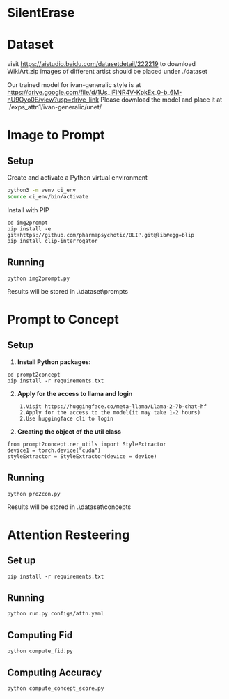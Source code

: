 # SilentErase

# Dataset
visit https://aistudio.baidu.com/datasetdetail/222219 to download WikiArt.zip
images of different artist should be placed under ./dataset

Our trained model for ivan-generalic style is at https://drive.google.com/file/d/1Us_iFINR4V-KpkEx_0-b_6M-nU9Oyo0E/view?usp=drive_link
Please download the model and place it at ./exps_attn1/ivan-generalic/unet/

# Image to Prompt
## Setup
Create and activate a Python virtual environment
```bash
python3 -m venv ci_env
source ci_env/bin/activate
```
Install with PIP
```
cd img2prompt
pip install -e git+https://github.com/pharmapsychotic/BLIP.git@lib#egg=blip
pip install clip-interrogator
```
## Running
```
python img2prompt.py
```
Results will be stored in .\dataset\prompts

# Prompt to Concept
## Setup
1. **Install Python packages:**

```
cd prompt2concept
pip install -r requirements.txt
```
2. **Apply for the access to llama and login**
```
    1.Visit https://huggingface.co/meta-llama/Llama-2-7b-chat-hf
    2.Apply for the access to the model(it may take 1-2 hours)
    2.Use huggingface cli to login
```
2. **Creating the object of the util class**
```
from prompt2concept.ner_utils import StyleExtractor
device1 = torch.device("cuda")
styleExtractor = StyleExtractor(device = device)
```
## Running
```
python pro2con.py
```
Results will be stored in .\dataset\concepts

# Attention Resteering
## Set up
```
pip install -r requirements.txt
```
## Running
```
python run.py configs/attn.yaml
```
## Computing Fid
```
python compute_fid.py
```
## Computing Accuracy
```
python compute_concept_score.py
```
